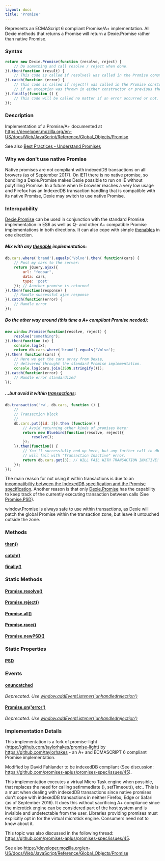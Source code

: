 ```yaml
---
layout: docs
title: 'Promise'
---
```


Represents an ECMAScript 6 compliant Promise/A+ implementation. All Dexie methods that returns a Promise will return a Dexie.Promise rather than native Promise.

### Syntax

```javascript
return new Dexie.Promise(function (resolve, reject) {
    // Do something and call resolve / reject when done.
}).then(function (result) {
    // This code is called if resolve() was called in the Promise constructor
}).catch(function (error) {
    // This code is called if reject() was called in the Promise constructor, or
    // if an exception was thrown in either constructor or previous then() call.
}).finally(function () {
    // This code will be called no matter if an error occurred or not.
});
```

### Description

Implementation of a Promise/A+ documented at <https://developer.mozilla.org/en-US/docs/Web/JavaScript/Reference/Global_Objects/Promise>.

See also [Best Practices - Understand Promises](/docs/Tutorial/Best-Practices#1-understand-promises.)

### Why we don't use native Promise

Native promises are not compliant with indexedDB transactions on all browers (as of September 2017). On IE11 there is no native promise, so bundling a Dexie.Promise makes Dexie possible to run on IE without polyfilling Promise. In a future when IE browser reaches a very low usage and Firefox has an IndexedDB transaction handling that is compatible with its native Promise, Dexie may switch to use native Promise.

### Interopability

[Dexie.Promise](/docs/Promise/Promise) can be used in conjunction with the standard Promise implementation in ES6 as well as Q- and other A+ compatible Promise implementations in both directions. It can also cope with simple [thenables](https://promisesaplus.com/#point-7) in one direction.

##### Mix with any [thenable](https://promisesaplus.com/#point-7) implementation:

```javascript
db.cars.where('brand').equals('Volvo').then( function(cars) {
    // Post my cars to the server:
    return jQuery.ajax({
        url: "foobar",
        data: cars,
        type: 'post'
    }); // Another promise is returned
}).then(function(response) {
    // Handle successful ajax response
}).catch(function(error) {
    // Handle error
});
```
##### Do the other way around (this time a A+ compliant Promise needed):

```javascript
new window.Promise(function(resolve, reject) {
    resolve("something");
}).then(function (x) {
    console.log(x);
    return db.cars.where('brand').equals('Volvo');
}).then( function(cars) {
    // Here we get the cars array from Dexie,
    // delivered throught the standard Promise implementation.
    console.log(cars.join(JSON.stringify()));
}).catch(function(error) {
    // Handle error standardized
});
```

##### ...but avoid it within [transactions](/docs/Dexie/Dexie.transaction()):

```javascript
db.transaction('rw', db.cars, function () {
    //
    // Transaction block
    //
    db.cars.put({id: 3}).then (function() {
        // Avoid returning other kinds of promises here:
        return new Bluebird(function(resolve, reject){
            resolve();
        });
    }).then(function() {
        // You'll successfully end-up here, but any further call to db
        // will fail with "Transaction Inactive" error.
        return db.cars.get(3); // WILL FAIL WITH TRANSACTION INACTIVE!
    });
});
```

The main reason for not using it within transactions is due to an [incompatibility between the IndexedDB specification and the Promise specification](https://github.com/promises-aplus/promises-spec/issues/45). Another reason is that only [Dexie.Promise](/docs/Promise/Promise) has the capability to keep track of the currently executing transaction between calls (See [Promise.PSD](/docs/Promise/Promise.PSD)).

window.Promise is always safe to use within transactions, as Dexie will patch the global Promise within the transaction zone, but leave it untouched outside the zone.

### Methods

#### [then()](https://developer.mozilla.org/en-US/docs/Web/JavaScript/Reference/Global_Objects/Promise)

#### [catch()](/docs/Promise/Promise.catch())

#### [finally()](/docs/Promise/Promise.finally())

### Static Methods

#### [Promise.resolve()](https://developer.mozilla.org/en-US/docs/Web/JavaScript/Reference/Global_Objects/Promise)

#### [Promise.reject()](https://developer.mozilla.org/en-US/docs/Web/JavaScript/Reference/Global_Objects/Promise)

#### [Promise.all()](https://developer.mozilla.org/en-US/docs/Web/JavaScript/Reference/Global_Objects/Promise)

#### [Promise.race()](https://developer.mozilla.org/en-US/docs/Web/JavaScript/Reference/Global_Objects/Promise)

#### [Promise.newPSD()](/docs/Promise/Promise.PSD)

### Static Properties

#### [PSD](/docs/Promise/Promise.PSD)

### Events

#### [onuncatched](/docs/Promise/Promise.onuncatched)
*Deprecated. Use [window.addEventListener('unhandledrejection')](/docs/Promise/unhandledrejection-event)*

#### [Promise.on('error')](/docs/Promise/Promise.on.error)
*Deprecated. Use [window.addEventListener('unhandledrejection')](/docs/Promise/unhandledrejection-event)*

### Implementation Details

This implementation is a fork of promise-light (<https://github.com/taylorhakes/promise-light>) by <https://github.com/taylorhakes> - an A+ and ECMASCRIPT 6 compliant Promise implementation.

Modified by David Fahlander to be indexedDB compliant (See discussion: <https://github.com/promises-aplus/promises-spec/issues/45>).

This implementation executes a virtual Micro Task engine when possible, that replaces the need for calling setImmediate (), setTimeout(), etc.. This is a must when dealing with indexedDB transactions since native promises don't cope with indexedDB transactions in neither Firefox, Edge or Safari (as of September 2016). It does this without sacrificing A+ compliance since the microtick engine can be considered part of the host system and is invisible and undetectable from the user. Libraries providing promises must explicitly opt in for the virtual microtick engine. Consumers need not to know about it.

This topic was also discussed in the following thread: <https://github.com/promises-aplus/promises-spec/issues/45>.

See also <https://developer.mozilla.org/en-US/docs/Web/JavaScript/Reference/Global_Objects/Promise>
